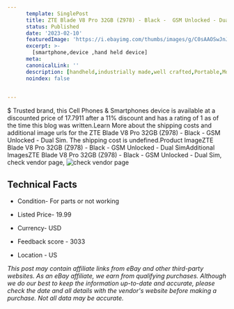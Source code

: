 ```yaml
---
      template: SinglePost
      title: ZTE Blade V8 Pro 32GB (Z978) - Black -  GSM Unlocked - Dual Sim
      status: Published
      date: '2023-02-10'
      featuredImage: 'https://i.ebayimg.com/thumbs/images/g/C0sAAOSwJnJjzCAO/s-l225.jpg'
      excerpt: >-
        [smartphone,device ,hand held device]
      meta:
      canonicalLink: ''
      description: [handheld,industrially made,well crafted,Portable,Mobile,Compact,Convenient,Lightweight,Maneuverable,Man-portable,Miniature,Carriable,Hand-held,Light,Holdable,Transportable,Mobile device,Pocket-sized,On-the-go,Wireless,Cordless,Compact size,Convenient size, smartphone,device ,hand held device]
      noindex: false

        
---
```

$
    Trusted brand, this Cell Phones & Smartphones device is available at a discounted price of 17.7911 after a 11% discount and has a rating of 1 as of the time this blog was written.Learn More about the shipping costs and additional image urls for the ZTE Blade V8 Pro 32GB (Z978) - Black -  GSM Unlocked - Dual Sim. The shipping cost is undefined.Product ImageZTE Blade V8 Pro 32GB (Z978) - Black -  GSM Unlocked - Dual SimAdditional ImagesZTE Blade V8 Pro 32GB (Z978) - Black -  GSM Unlocked - Dual Sim, check vendor page, ![check vendor page](https://origin-galleryplus.ebayimg.com/ws/web/144910884309_2_0_1/225x225.jpg,https://origin-galleryplus.ebayimg.com/ws/web/144910884309_3_0_1/225x225.jpg,https://origin-galleryplus.ebayimg.com/ws/web/144910884309_4_0_1/225x225.jpg,https://origin-galleryplus.ebayimg.com/ws/web/144910884309_5_0_1/225x225.jpg,https://origin-galleryplus.ebayimg.com/ws/web/144910884309_6_0_1/225x225.jpg,https://origin-galleryplus.ebayimg.com/ws/web/144910884309_7_0_1/225x225.jpg,https://origin-galleryplus.ebayimg.com/ws/web/144910884309_8_0_1/225x225.jpg,https://origin-galleryplus.ebayimg.com/ws/web/144910884309_9_0_1/225x225.jpg,https://origin-galleryplus.ebayimg.com/ws/web/144910884309_10_0_1/225x225.jpg,https://origin-galleryplus.ebayimg.com/ws/web/144910884309_11_0_1/225x225.jpg,https://origin-galleryplus.ebayimg.com/ws/web/144910884309_12_0_1/225x225.jpg,https://origin-galleryplus.ebayimg.com/ws/web/144910884309_13_0_1/225x225.jpg,https://origin-galleryplus.ebayimg.com/ws/web/144910884309_14_0_1/225x225.jpg,https://origin-galleryplus.ebayimg.com/ws/web/144910884309_15_0_1/225x225.jpg)
    
    

 ## Technical Facts 



     
      

 - Condition- For parts or not working 


      

 - Listed Price- 19.99 


      

 - Currency- USD 


      

 - Feedback score - 3033 


      

 - Location - US 


      
      

 *_This post may contain affiliate links from eBay and other third-party websites. As an eBay affiliate, we earn from qualifying purchases. Although we do our best to keep the information up-to-date and accurate, please check the date and all details with the vendor's website before making a purchase. Not all data may be accurate._*



    
    
    
    
    